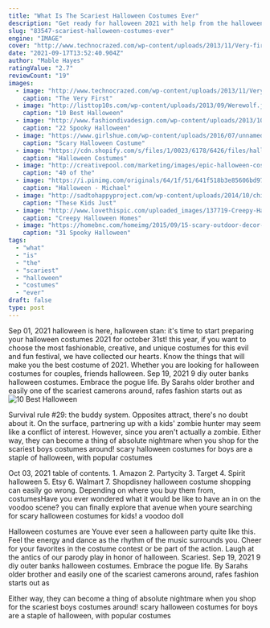 ```yaml
---
title: "What Is The Scariest Halloween Costumes Ever"
description: "Get ready for halloween 2021 with help from the halloween fancy dress experts smiffys! have fun on the scariest night of the year and dress up in our ever-expanding selection of halloween costumes available for men, women and children.Choose from a huge range of halloween fancy dress costumes with freaky full outfits based around a variety of themes, such as scary doll costumes"
slug: "83547-scariest-halloween-costumes-ever"
engine: "IMAGE"
cover: "http://www.technocrazed.com/wp-content/uploads/2013/11/Very-first-scary-Halloween-photographs-108.jpeg"
date: "2021-09-17T13:52:40.904Z"
author: "Mable Hayes"
ratingValue: "2.7"
reviewCount: "19"
images:
  - image: "http://www.technocrazed.com/wp-content/uploads/2013/11/Very-first-scary-Halloween-photographs-108.jpeg"
    caption: "The Very First"
  - image: "http://listtop10s.com/wp-content/uploads/2013/09/Werewolf.jpg"
    caption: "10 Best Halloween"
  - image: "http://www.fashiondivadesign.com/wp-content/uploads/2013/10/woman-make-up-halloween.jpg"
    caption: "22 Spooky Halloween"
  - image: "https://www.girlshue.com/wp-content/uploads/2016/07/unnamed-file-2465.jpg"
    caption: "Scary Halloween Costume"
  - image: "https://cdn.shopify.com/s/files/1/0023/6178/6426/files/halloween-costumes-mob_1400x.progressive.jpg?v=1570011873"
    caption: "Halloween Costumes"
  - image: "http://creativepool.com/marketing/images/epic-halloween-costumes-ever-27.jpg"
    caption: "40 of the"
  - image: "https://i.pinimg.com/originals/64/1f/51/641f518b3e85606bd97d3e2d9cb9c98b.jpg"
    caption: "Halloween - Michael"
  - image: "http://sadtohappyproject.com/wp-content/uploads/2014/10/children-halloween-costumes25.jpg"
    caption: "These Kids Just"
  - image: "http://www.lovethispic.com/uploaded_images/137719-Creepy-Halloween-Homes.jpg"
    caption: "Creepy Halloween Homes"
  - image: "https://homebnc.com/homeimg/2015/09/15-scary-outdoor-decor-halloween-idea-homebnc.jpg"
    caption: "31 Spooky Halloween"
tags:
  - "what"
  - "is"
  - "the"
  - "scariest"
  - "halloween"
  - "costumes"
  - "ever"
draft: false
type: post
---
```


Sep 01, 2021 halloween is here, halloween stan: it's time to start preparing your halloween costumes 2021 for october 31st! this year, if you want to choose the most fashionable, creative, and unique costumes for this evil and fun festival, we have collected our hearts. Know the things that will make you the best costume of 2021. Whether you are looking for halloween costumes for couples, friends halloween. Sep 19, 2021 9 diy outer banks halloween costumes. Embrace the pogue life. By  Sarahs older brother and easily one of the scariest camerons around, rafes fashion starts out as
![10 Best Halloween](http://listtop10s.com/wp-content/uploads/2013/09/Werewolf.jpg "10 Best Halloween")

Survival rule #29: the buddy system. Opposites attract, there&#39;s no doubt about it. On the surface, partnering up with a kids&#39; zombie hunter may seem like a conflict of interest. However, since you aren&#39;t actually a zombie. Either way, they can become a thing of absolute nightmare when you shop for the scariest boys costumes around! scary halloween costumes for boys are a staple of halloween, with popular costumes
<!--inArticleAds-->

<!--galleryOne-->

Oct 03, 2021 table of contents. 1. Amazon 2. Partycity 3. Target 4. Spirit halloween 5. Etsy 6. Walmart 7. Shopdisney halloween costume shopping can easily go wrong. Depending on where you buy them from, costumesHave you ever wondered what it would be like to have an in on the voodoo scene? you can finally explore that avenue when youre searching for scary halloween costumes for kids! a voodoo doll
<!--inArticleAds-->

<!--galleryTwo-->

Halloween costumes are  Youve ever seen a halloween party quite like this. Feel the energy and dance as the rhythm of the music surrounds you. Cheer for your favorites in the costume contest or be part of the action. Laugh at the antics of our parody play in honor of halloween. Scariest. Sep 19, 2021 9 diy outer banks halloween costumes. Embrace the pogue life. By  Sarahs older brother and easily one of the scariest camerons around, rafes fashion starts out as
<!--galleryThree-->

Either way, they can become a thing of absolute nightmare when you shop for the scariest boys costumes around! scary halloween costumes for boys are a staple of halloween, with popular costumes